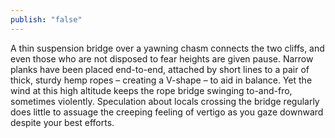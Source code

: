 ```yaml
---
publish: "false"
---
```

A thin suspension bridge over a yawning chasm connects the two cliffs, and even those who are not disposed to fear heights are given pause. Narrow planks have been placed end-to-end, attached by short lines to a pair of thick, sturdy hemp ropes – creating a V-shape – to aid in balance. Yet the wind at this high altitude keeps the rope bridge swinging to-and-fro, sometimes violently. Speculation about locals crossing the bridge regularly does little to assuage the creeping feeling of vertigo as you gaze downward despite your best efforts.
